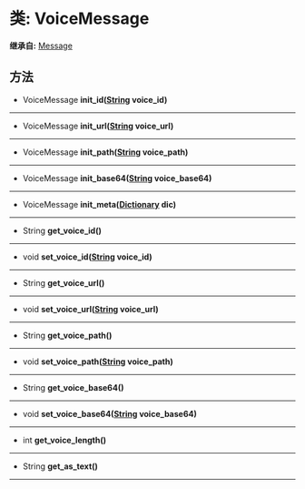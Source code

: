 # 类: VoiceMessage  
  
**继承自:** [Message](https://docs.godotengine.org/en/latest/classes/class_message.html)  
  
## 方法 
  
- VoiceMessage **init_id([String](https://docs.godotengine.org/en/latest/classes/class_string.html) voice_id)**  
  
---  
  
- VoiceMessage **init_url([String](https://docs.godotengine.org/en/latest/classes/class_string.html) voice_url)**  
  
---  
  
- VoiceMessage **init_path([String](https://docs.godotengine.org/en/latest/classes/class_string.html) voice_path)**  
  
---  
  
- VoiceMessage **init_base64([String](https://docs.godotengine.org/en/latest/classes/class_string.html) voice_base64)**  
  
---  
  
- VoiceMessage **init_meta([Dictionary](https://docs.godotengine.org/en/latest/classes/class_dictionary.html) dic)**  
  
---  
  
- String **get_voice_id()**  
  
---  
  
- void **set_voice_id([String](https://docs.godotengine.org/en/latest/classes/class_string.html) voice_id)**  
  
---  
  
- String **get_voice_url()**  
  
---  
  
- void **set_voice_url([String](https://docs.godotengine.org/en/latest/classes/class_string.html) voice_url)**  
  
---  
  
- String **get_voice_path()**  
  
---  
  
- void **set_voice_path([String](https://docs.godotengine.org/en/latest/classes/class_string.html) voice_path)**  
  
---  
  
- String **get_voice_base64()**  
  
---  
  
- void **set_voice_base64([String](https://docs.godotengine.org/en/latest/classes/class_string.html) voice_base64)**  
  
---  
  
- int **get_voice_length()**  
  
---  
  
- String **get_as_text()**  
  
---  
  

